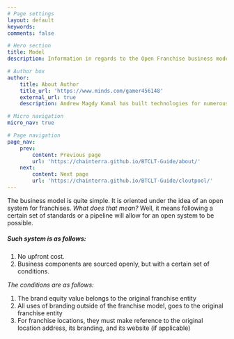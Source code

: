 ```yaml
---
# Page settings
layout: default
keywords:
comments: false

# Hero section
title: Model
description: Information in regards to the Open Franchise business model and its implementation across different sectors.

# Author box
author:
    title: About Author
    title_url: 'https://www.minds.com/gamer456148'
    external_url: true
    description: Andrew Magdy Kamal has built technologies for numerous startups. He currently does research in Computational Genomics, Distributed Systems, and Quantum Computing. He is a Copt, and likes to play a variety of sports or build things in his free time.

# Micro navigation
micro_nav: true

# Page navigation
page_nav:
    prev:
        content: Previous page
        url: 'https://chainterra.github.io/BTCLT-Guide/about/'
    next:
        content: Next page
        url: 'https://chainterra.github.io/BTCLT-Guide/cloutpool/'
---
```


The business model is quite simple. It is oriented under the idea of an open system for franchises. *What does that mean?*  Well, it means following a certain set of standards or a pipeline will allow for an open system to be possible.
##### Such system is as follows:
1. No upfront cost.
2. Business components are sourced openly, but with a certain set of conditions.

*The conditions are as follows:*
1. The brand equity value belongs to the original franchise entity
2. All uses of branding outside of the franchise model, goes to the original franchise entity
3. For franchise locations, they must make reference to the original location address, its branding, and its website (if applicable)
